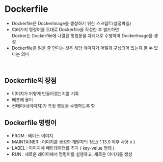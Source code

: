 # Dockerfile
* Dockerfile은 DockerImage를 생성하기 위한 스크립트(설정파일)
* 여러가지 명령어를 토대로 Dockerfile을 작성한 후 빌드하면<br>
Docker는 Dockerfile에 나열된 명령문을 차례대로 수행하며 DockerImage를 생성
* Dockerfile을 읽을 줄 안다는 것은 해당 이미지가 어떻게 구성되어 있는지 알 수 있다는 의미
<br>

## Dockerfile의 장점
* 이미지가 어떻게 만들어졌는지를 기록
* 배포에 용이
* 컨테이너(이미지)가 특정 행동을 수행하도록 함

## Dockerfile 명령어 
* FROM : 베이스 이미지
* MAINTAINER : 이미지를 생성한 개발자의 정보( 1.13.0 이후 사용 x )
* LABEL : 이미지에 메타데이터를 추가 ( key-value 형태 )
* RUN : 새로운 레이어에서 명령어를 실행하고, 새로운 이미지를 생성
